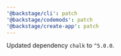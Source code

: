```yaml
---
'@backstage/cli': patch
'@backstage/codemods': patch
'@backstage/create-app': patch
---
```


Updated dependency `chalk` to `^5.0.0`.
